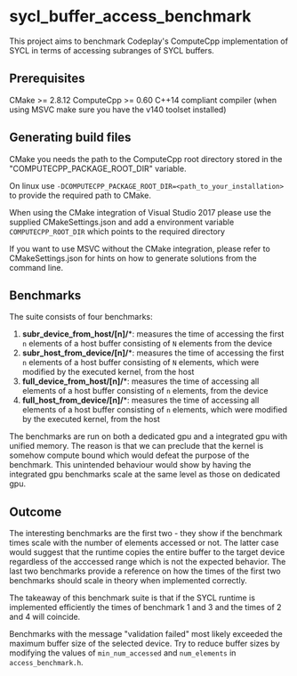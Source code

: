 # sycl_buffer_access_benchmark

This project aims to benchmark Codeplay's ComputeCpp implementation of SYCL in terms of accessing subranges of SYCL buffers. 

## Prerequisites

CMake >= 2.8.12
ComputeCpp >= 0.60
C++14 compliant compiler (when using MSVC make sure you have the v140 toolset installed)

## Generating build files

CMake you needs the path to the ComputeCpp root directory stored in the "COMPUTECPP_PACKAGE_ROOT_DIR" variable. 

On linux use `-DCOMPUTECPP_PACKAGE_ROOT_DIR=<path_to_your_installation>` to provide the required path to CMake.

When using the CMake integration of Visual Studio 2017 please use the supplied CMakeSettings.json and add a environment variable `COMPUTECPP_ROOT_DIR` which points to the required directory

If you want to use MSVC without the CMake integration, please refer to CMakeSettings.json for hints on how to generate solutions from the command line.

## Benchmarks

The suite consists of four benchmarks: 

1) **subr_device_from_host/[n]/***: measures the time of accessing the first `n` elements of a host buffer consisting of `N` elements from the device
1) **subr_host_from_device/[n]/***: measures the time of accessing the first `n` elements of a host buffer consisting of `N` elements, which were modified by the executed kernel, from the host
1) **full_device_from_host/[n]/***: measures the time of accessing all elements of a host buffer consisting of `n` elements, from the device
1) **full_host_from_device/[n]/***: measures the time of accessing all elements of a host buffer consisting of `n` elements, which were modified by the executed kernel, from the host

The benchmarks are run on both a dedicated gpu and a integrated gpu with unified memory. The reason is that we can preclude that the kernel is somehow compute bound which would defeat the purpose of the benchmark. This unintended behaviour would show by having the integrated gpu benchmarks scale at the same level as those on dedicated gpu.

## Outcome

The interesting benchmarks are the first two - they show if the benchmark times scale with the number of elements accessed or not. The latter case would suggest that the runtime copies the entire buffer to the target device regardless of the acccessed range which is not the expected behavior.
The last two benchmarks provide a reference on how the times of the first two benchmarks should scale in theory when implemented correctly. 

The takeaway of this benchmark suite is that if the SYCL runtime is implemented efficiently the times of benchmark 1 and 3 and the times of 2 and 4 will coincide.

Benchmarks with the message "validation failed" most likely exceeded the maximum buffer size of the selected device. Try to reduce buffer sizes by modifying the values of `min_num_accessed` and
`num_elements` in `access_benchmark.h`.
